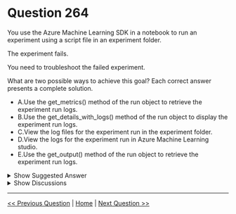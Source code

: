 # Question 264

You use the Azure Machine Learning SDK in a notebook to run an experiment using a script file in an experiment folder.

The experiment fails.

You need to troubleshoot the failed experiment.

What are two possible ways to achieve this goal? Each correct answer presents a complete solution.

- A.Use the get_metrics() method of the run object to retrieve the experiment run logs.
- B.Use the get_details_with_logs() method of the run object to display the experiment run logs.
- C.View the log files for the experiment run in the experiment folder.
- D.View the logs for the experiment run in Azure Machine Learning studio.
- E.Use the get_output() method of the run object to retrieve the experiment run logs.

<details>
  <summary>Show Suggested Answer</summary>

<strong>BD</strong><br>

<p>Use get_details_with_logs() to fetch the run details and logs created by the run.</p>
<p>You can monitor Azure Machine Learning runs and view their logs with the Azure Machine Learning studio.</p>
<p>Incorrect Answers:</p>
<p>A: You can view the metrics of a trained model using run.get_metrics().</p>
<p>E: get_output() gets the output of the step as PipelineData.</p>
<p>Reference:</p>
<p>https://docs.microsoft.com/en-us/python/api/azureml-pipeline-core/azureml.pipeline.core.steprun https://docs.microsoft.com/en-us/azure/machine-learning/how-to-monitor-view-training-logs</p>

</details>

<details>
  <summary>Show Discussions</summary>

<blockquote><p><strong>ljljljlj</strong> <code>(Mon 11 Jul 2022 14:12)</code> - <em>Upvotes: 5</em></p><p>On exam 2021/7/10</p></blockquote>
<blockquote><p><strong>phdykd</strong> <code>(Sat 20 Jul 2024 21:15)</code> - <em>Upvotes: 2</em></p><p>ChatGPT
B. Use the get_details_with_logs() method of the run object to display the experiment run logs.
D. View the logs for the experiment run in Azure Machine Learning studio.

These are two ways you could troubleshoot the failed experiment:

B. The get_details_with_logs() method of the run object in the Azure Machine Learning SDK can be used to retrieve the logs from a run of an experiment. These logs would contain details about the execution of the run, which may help in diagnosing the issue.

D. The Azure Machine Learning studio provides a user interface for managing your Azure Machine Learning resources. This includes viewing logs for experiment runs, which can be helpful in troubleshooting issues.</p></blockquote>

<blockquote><p><strong>phdykd</strong> <code>(Wed 21 Feb 2024 20:06)</code> - <em>Upvotes: 1</em></p><p>AB. The two most accurate options to troubleshoot a failed experiment in Azure Machine Learning SDK using a script file in an experiment folder are:

A. Use the get_metrics() method of the run object to retrieve the experiment run logs. B. Use the get_details_with_logs() method of the run object to display the experiment run logs.

Option A and B are both valid ways to access the experiment run logs and can provide valuable information to help diagnose the cause of the failed experiment. Option D is also a valid option, but it may not be as convenient as using the SDK methods within the notebook.</p></blockquote>

<blockquote><p><strong>kkkk_jjjj</strong> <code>(Sat 18 Mar 2023 09:45)</code> - <em>Upvotes: 4</em></p><p>on exam 18/03/2022</p></blockquote>
<blockquote><p><strong>JoshuaXu</strong> <code>(Sun 06 Nov 2022 23:03)</code> - <em>Upvotes: 4</em></p><p>on 6 Nov 2021</p></blockquote>
<blockquote><p><strong>hargur</strong> <code>(Thu 20 Oct 2022 09:51)</code> - <em>Upvotes: 2</em></p><p>on 19Oct2021</p></blockquote>
<blockquote><p><strong>Abhinav_nasaiitkgp</strong> <code>(Sun 23 Jan 2022 23:05)</code> - <em>Upvotes: 3</em></p><p>Why not C? I think BCD all the three are correct. Or there is something which is missing in the question</p></blockquote>
<blockquote><p><strong>wjrmffldrhrl</strong> <code>(Thu 10 Mar 2022 00:23)</code> - <em>Upvotes: 12</em></p><p>It seems that the log files are not saved in the &quot;experiment folder&quot;. It will be saved in the logs folder (e.g. azureml-logs, logs/azureml).

https://docs.microsoft.com/en-us/azure/machine-learning/how-to-monitor-view-training-logs#azureml-logs-folder</p></blockquote>

</details>

---

[<< Previous Question](question_263.md) | [Home](../index.md) | [Next Question >>](question_265.md)
